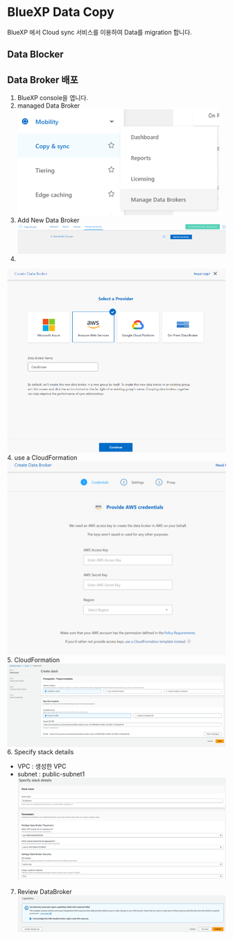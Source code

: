 # BlueXP Data Copy
BlueXP 에서 Cloud sync 서비스를 이용하여 Data를 migration 합니다.

## Data Blocker
## Data Broker 배포
1. BlueXP console을 엽니다.
2. managed Data Broker </br>
![Alt text](image.png)
3. Add New Data Broker </br>
![Alt text](image-1.png)
3. 
![Alt text](image-2.png)
4. use a CloudFormation
![Alt text](image-3.png)
5. CloudFormation </br>
![Alt text](image-4.png)</br>
6. Specify stack details
- VPC : 생성한 VPC
- subnet : public-subnet1
![Alt text](image-5.png)
7. Review DataBroker
![Alt text](image-6.png)